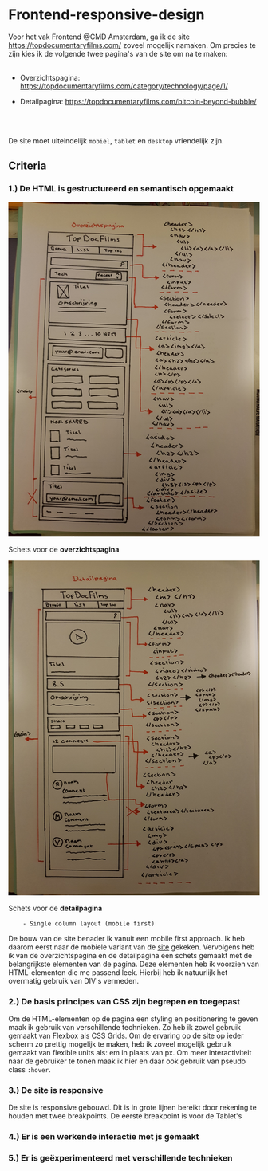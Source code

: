 # Frontend-responsive-design
Voor het vak Frontend @CMD Amsterdam, ga ik de site https://topdocumentaryfilms.com/ zoveel mogelijk namaken.
Om precies te zijn kies ik de volgende twee pagina's van de site om na te maken:
<br />
<br />
  - Overzichtspagina:
  https://topdocumentaryfilms.com/category/technology/page/1/

  - Detailpagina:
  https://topdocumentaryfilms.com/bitcoin-beyond-bubble/
<br />
<br />  

De site moet uiteindelijk `mobiel`, `tablet` en `desktop` vriendelijk zijn.



## Criteria
### 1.) De HTML is gestructureerd en semantisch opgemaakt
![overzichtspagina](overzichtspagina.jpg) 

Schets voor de **overzichtspagina**

![detailpagina](detailpagina.jpg)

Schets voor de **detailpagina**

        - Single column layout (mobile first)
        
De bouw van de site benader ik vanuit een mobile first approach. Ik heb daarom eerst naar de mobiele variant van de 
[site](https://topdocumentaryfilms.com) gekeken. Vervolgens heb ik van de overzichtspagina en de detailpagina een schets
gemaakt met de belangrijkste elementen van de pagina. Deze elementen heb ik voorzien van HTML-elementen die me passend 
leek. Hierbij heb ik natuurlijk het overmatig gebruik van DIV's vermeden.  

### 2.) De basis principes van CSS zijn begrepen en toegepast

Om de HTML-elementen op de pagina een styling en positionering te geven maak ik gebruik van verschillende technieken. Zo
heb ik zowel gebruik gemaakt van Flexbox als CSS Grids. Om de ervaring op de site op ieder scherm zo prettig mogelijk te 
maken, heb ik zoveel mogelijk gebruik gemaakt van flexible units als: em in plaats van px. Om meer interactiviteit naar
de gebruiker te tonen maak ik hier en daar ook gebruik van pseudo class `:hover`.

### 3.) De site is responsive

De site is responsive gebouwd. Dit is in grote lijnen bereikt door rekening te houden met twee breakpoints. De eerste
breakpoint is voor de Tablet's 

### 4.) Er is een werkende interactie met js gemaakt

### 5.) Er is geëxperimenteerd met verschillende technieken
